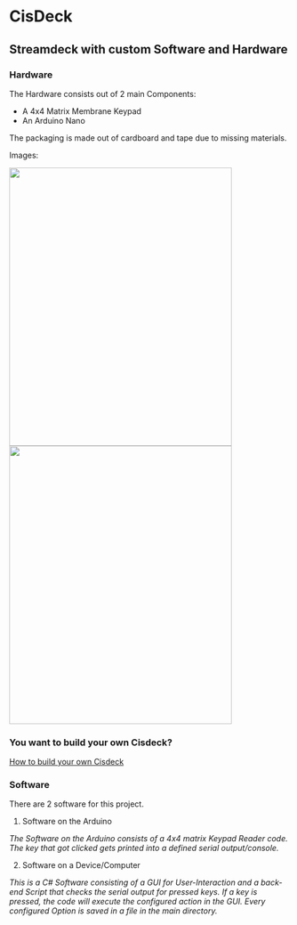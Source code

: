 # CisDeck
## Streamdeck with custom Software and Hardware

### Hardware
The Hardware consists out of 2 main Components:
- A 4x4 Matrix Membrane Keypad
- An Arduino Nano

The packaging is made out of cardboard and tape due to missing materials.

Images:

<img src="https://github.com/ironflipper/cisdeck/blob/main/githubutils/1000026987.jpg?raw=true" width="400" height="500">
<img src="https://github.com/ironflipper/cisdeck/blob/main/githubutils/1000026988.jpg?raw=true" width="400" height="500">

### You want to build your own Cisdeck?
[How to build your own Cisdeck](https://github.com/CisDeck/cisdeck-arduino/wiki)

### Software
There are 2 software for this project.
1. Software on the Arduino

*The Software on the Arduino consists of a 4x4 matrix Keypad Reader code.
The key that got clicked gets printed into a defined serial output/console.*

2. Software on a Device/Computer

*This is a C# Software consisting of a GUI for User-Interaction and a back-end Script that checks the serial output for pressed keys.
If a key is pressed, the code will execute the configured action in the GUI.
Every configured Option is saved in a file in the main directory.*
